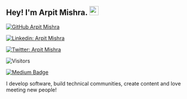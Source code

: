
## Hey! I'm Arpit Mishra. <img src="https://media.giphy.com/media/hvRJCLFzcasrR4ia7z/giphy.gif" width="25px">

[![GitHub Arpit Mishra](https://img.shields.io/github/followers/arpitcodes?label=follow&style=social)](https://github.com/arpitcodes)

[![Linkedin: Arpit Mishra](https://img.shields.io/badge/-Arpit%20Mishra-blue?style=flat-square&logo=Linkedin&logoColor=white&link=https://www.linkedin.com/in/arpit-mishra368/)](https://www.linkedin.com/in/arpit-mishra368/)

[![Twitter: Arpit Mishra](https://img.shields.io/twitter/follow/vatsarpit_?style=social)](https://twitter.com/vatsarpit_)

![Visitors](https://visitor-badge.glitch.me/badge?page_id=arpitcodes&left_color=gray&right_color=blue)

[![Medium Badge](https://img.shields.io/badge/-@Arpit%20Mishra-black?style=flat-square&labelColor=000000&logo=Medium&link=https://medium.com/@arpitmishra.sln123)](https://medium.com/@arpitmishra.sln123)

I develop software, build technical communities, create content and love meeting new people!


<!-- [![Top Langs](https://github-readme-stats.vercel.app/api/top-langs/?username=arpitcodes)](https://github.com/arpitcodes/github-readme-stats)

![Arpit's GitHub stats](https://github-readme-stats.vercel.app/api?username=arpitcodes&show_icons=true&theme=radical)] -->









<!--
**arpitcodes/arpitcodes** is a ✨ _special_ ✨ repository because its `README.md` (this file) appears on your GitHub profile.

Here are some ideas to get you started:

- 🔭 I’m currently working on ...
- 🌱 I’m currently learning ...
- 👯 I’m looking to collaborate on ...
- 🤔 I’m looking for help with ...
- 💬 Ask me about ...
- 📫 How to reach me: ...
- 😄 Pronouns: ...
- ⚡ Fun fact: ...
-->
